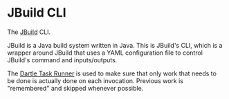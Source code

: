 # JBuild CLI

The [JBuild](https://github.com/renatoathaydes/jbuild) CLI.

JBuild is a Java build system written in Java. This is JBuild's CLI, which is a wrapper around JBuild that uses a
YAML configuration file to control JBuild's command and inputs/outputs.

The [Dartle Task Runner](https://github.com/renatoathaydes/dartle/) is used to make sure that only work that needs to be
done is actually done on each invocation. Previous work is "remembered" and skipped whenever possible.

